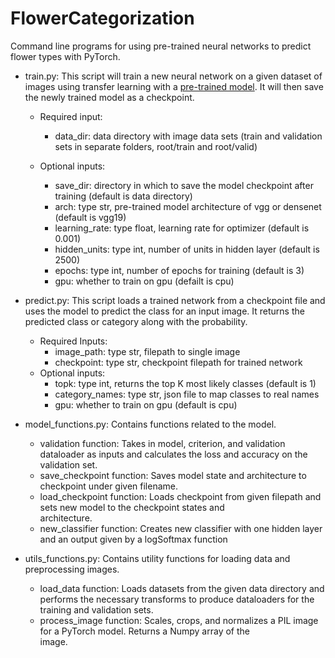 # FlowerCategorization
Command line programs for using pre-trained neural networks to predict flower types with PyTorch.

- train.py: This script will train a new neural network on a given dataset of images using transfer learning
with a [pre-trained model](https://pytorch.org/docs/stable/torchvision/models.html). It will then save the newly trained model as a checkpoint.
  - Required input:     
    - data_dir: data directory with image data sets (train and validation sets in separate folders, root/train and root/valid)

  - Optional inputs:    
    - save_dir: directory in which to save the model checkpoint after training (default is data directory)
    - arch: type str, pre-trained model architecture of vgg or densenet (default is vgg19)
    - learning_rate: type float, learning rate for optimizer (default is 0.001)
    - hidden_units: type int, number of units in hidden layer (default is 2500)
    - epochs: type int, number of epochs for training (default is 3)
    - gpu: whether to train on gpu (defailt is cpu)
                    
- predict.py: This script loads a trained network from a checkpoint file and uses the model to 
predict the class for an input image. It returns the predicted class or category along with 
the probability.
  - Required Inputs:    
    - image_path: type str, filepath to single image
    - checkpoint: type str, checkpoint filepath for trained network
  - Optional inputs:    
    - topk: type int, returns the top K most likely classes (default is 1)
    - category_names: type str, json file to map classes to real names
    - gpu: whether to train on gpu (default is cpu)
                    
- model_functions.py: Contains functions related to the model.
    - validation function: Takes in model, criterion, and validation dataloader as inputs 
      and calculates the loss and accuracy on the validation set.
    - save_checkpoint function: Saves model state and architecture to checkpoint under given filename.
    - load_checkpoint function: Loads checkpoint from given filepath and sets new model to the checkpoint states and        
      architecture.
    - new_classifier function: Creates new classifier with one hidden layer and an output given by a logSoftmax function

- utils_functions.py: Contains utility functions for loading data and preprocessing images.
    - load_data function: Loads datasets from the given data directory and performs the necessary transforms to produce
      dataloaders for the training and validation sets.
    - process_image function: Scales, crops, and normalizes a PIL image for a PyTorch model. Returns a Numpy array of the   
      image.
